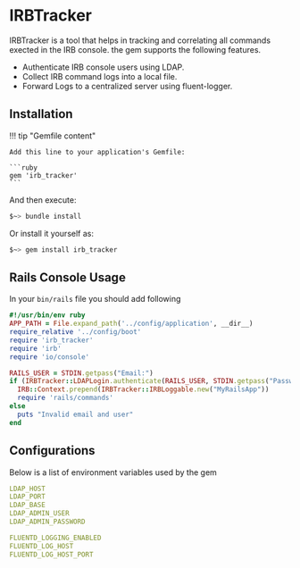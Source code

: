 # IRBTracker

IRBTracker is a tool that helps in tracking and correlating all commands exected in the IRB console. the gem supports the following features.

- Authenticate IRB console users using LDAP.
- Collect IRB command logs into a local file.
- Forward Logs to a centralized server using fluent-logger.

## Installation

!!! tip "Gemfile content"

    Add this line to your application's Gemfile:

    ```ruby
    gem 'irb_tracker'
    ```

And then execute:

```sh
$~> bundle install
```

Or install it yourself as:

```sh
$~> gem install irb_tracker
```

## Rails Console Usage

In your `bin/rails` file you should add following

~~~ruby
#!/usr/bin/env ruby
APP_PATH = File.expand_path('../config/application', __dir__)
require_relative '../config/boot'
require 'irb_tracker'
require 'irb'
require 'io/console'

RAILS_USER = STDIN.getpass("Email:")
if (IRBTracker::LDAPLogin.authenticate(RAILS_USER, STDIN.getpass("Password:")))
  IRB::Context.prepend(IRBTracker::IRBLoggable.new("MyRailsApp"))
  require 'rails/commands'
else
  puts "Invalid email and user"
end
~~~

## Configurations

Below is a list of environment variables used by the gem

```yaml tab="LDAP Environment Variables"
LDAP_HOST
LDAP_PORT
LDAP_BASE
LDAP_ADMIN_USER
LDAP_ADMIN_PASSWORD
```

```yaml tab="FluentD Environment Variables"
FLUENTD_LOGGING_ENABLED
FLUENTD_LOG_HOST
FLUENTD_LOG_HOST_PORT
```
